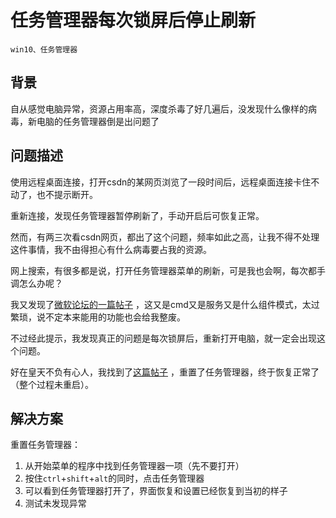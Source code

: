 # 任务管理器每次锁屏后停止刷新

    win10、任务管理器

## 背景

自从感觉电脑异常，资源占用率高，深度杀毒了好几遍后，没发现什么像样的病毒，新电脑的任务管理器倒是出问题了

## 问题描述

使用远程桌面连接，打开csdn的某网页浏览了一段时间后，远程桌面连接卡住不动了，也不提示断开。

重新连接，发现任务管理器暂停刷新了，手动开启后可恢复正常。

然而，有两三次看csdn网页，都出了这个问题，频率如此之高，让我不得不处理这件事情，我不由得担心有什么病毒要占我的资源。

网上搜索，有很多都是说，打开任务管理器菜单的刷新，可是我也会啊，每次都手调怎么办呢？

我又发现了[微软论坛的一篇帖子](https://answers.microsoft.com/zh-hans/w哦indows/forum/all/%E4%BB%BB%E5%8A%A1%E7%AE%A1%E7%90%86%E5%99%A8/9faa54c4-4fa8-4ff5-827d-f438472e27ca)
，这又是cmd又是服务又是什么组件模式，太过繁琐，说不定本来能用的功能也会给我整废。

不过经此提示，我发现真正的问题是每次锁屏后，重新打开电脑，就一定会出现这个问题。

好在皇天不负有心人，我找到了[这篇帖子](https://zh.101-help.com/36e055308f-ru-he-zai-windows-10zhong-zhi-task-managerzhi-default/)
，重置了任务管理器，终于恢复正常了（整个过程未重启）。

## 解决方案

重置任务管理器：

1. 从开始菜单的程序中找到任务管理器一项（先不要打开）
2. 按住`ctrl`+`shift`+`alt`的同时，点击任务管理器
3. 可以看到任务管理器打开了，界面恢复和设置已经恢复到当初的样子
4. 测试未发现异常

